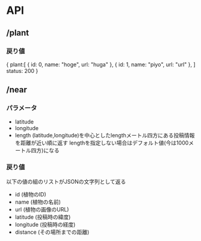 # API

## /plant
### 戻り値
{
    plant:[
        {
            id: 0,
            name: "hoge",
            url: "huga"
        },
        {
            id: 1,
            name: "piyo",
            url: "url"
        },
    ]
    status: 200
}

## /near
### パラメータ
- latitude
- longitude
- length
(latitude,longitude)を中心としたlengthメートル四方にある投稿情報を距離が近い順に返す
lengthを指定しない場合はデフォルト値(今は1000メートル四方)になる

### 戻り値
以下の値の組のリストがJSONの文字列として返る
- id (植物のID)
- name (植物の名前)
- url (植物の画像のURL)
- latitude (投稿時の緯度)
- longitude (投稿時の経度)
- distance (その場所までの距離)
